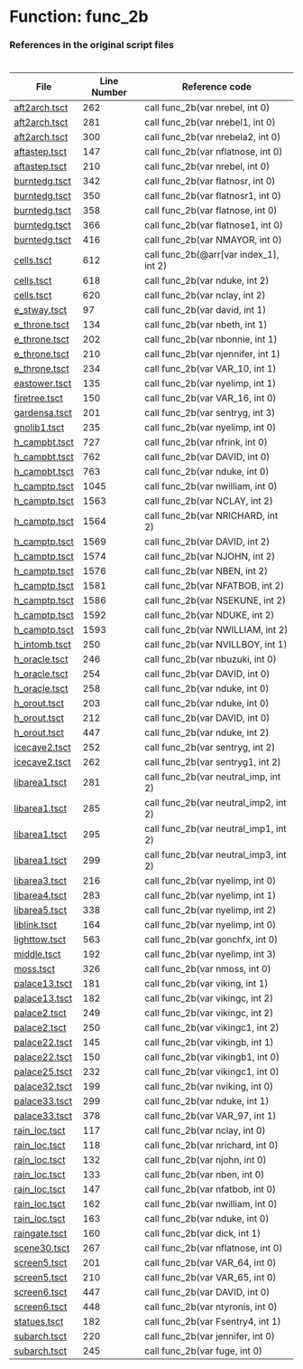 # Function: func_2b
### References in the original script files

#

| File | Line Number | Reference code |
| --- | --- | --- |
| [aft2arch.tsct](../../../out/aft2arch.tsct#L262) | 262 | call func_2b(var nrebel, int 0) |
| [aft2arch.tsct](../../../out/aft2arch.tsct#L281) | 281 | call func_2b(var nrebel1, int 0) |
| [aft2arch.tsct](../../../out/aft2arch.tsct#L300) | 300 | call func_2b(var nrebela2, int 0) |
| [aftastep.tsct](../../../out/aftastep.tsct#L147) | 147 | call func_2b(var nflatnose, int 0) |
| [aftastep.tsct](../../../out/aftastep.tsct#L210) | 210 | call func_2b(var nrebel, int 0) |
| [burntedg.tsct](../../../out/burntedg.tsct#L342) | 342 | call func_2b(var flatnosr, int 0) |
| [burntedg.tsct](../../../out/burntedg.tsct#L350) | 350 | call func_2b(var flatnosr1, int 0) |
| [burntedg.tsct](../../../out/burntedg.tsct#L358) | 358 | call func_2b(var flatnose, int 0) |
| [burntedg.tsct](../../../out/burntedg.tsct#L366) | 366 | call func_2b(var flatnose1, int 0) |
| [burntedg.tsct](../../../out/burntedg.tsct#L416) | 416 | call func_2b(var NMAYOR, int 0) |
| [cells.tsct](../../../out/cells.tsct#L612) | 612 | call func_2b(@arr[var index_1], int 2) |
| [cells.tsct](../../../out/cells.tsct#L618) | 618 | call func_2b(var nduke, int 2) |
| [cells.tsct](../../../out/cells.tsct#L620) | 620 | call func_2b(var nclay, int 2) |
| [e_stway.tsct](../../../out/e_stway.tsct#L97) | 97 | call func_2b(var david, int 1) |
| [e_throne.tsct](../../../out/e_throne.tsct#L134) | 134 | call func_2b(var nbeth, int 1) |
| [e_throne.tsct](../../../out/e_throne.tsct#L202) | 202 | call func_2b(var nbonnie, int 1) |
| [e_throne.tsct](../../../out/e_throne.tsct#L210) | 210 | call func_2b(var njennifer, int 1) |
| [e_throne.tsct](../../../out/e_throne.tsct#L234) | 234 | call func_2b(var VAR_10, int 1) |
| [eastower.tsct](../../../out/eastower.tsct#L135) | 135 | call func_2b(var nyelimp, int 1) |
| [firetree.tsct](../../../out/firetree.tsct#L150) | 150 | call func_2b(var VAR_16, int 0) |
| [gardensa.tsct](../../../out/gardensa.tsct#L201) | 201 | call func_2b(var sentryg, int 3) |
| [gnolib1.tsct](../../../out/gnolib1.tsct#L235) | 235 | call func_2b(var nyelimp, int 0) |
| [h_campbt.tsct](../../../out/h_campbt.tsct#L727) | 727 | call func_2b(var nfrink, int 0) |
| [h_campbt.tsct](../../../out/h_campbt.tsct#L762) | 762 | call func_2b(var DAVID, int 0) |
| [h_campbt.tsct](../../../out/h_campbt.tsct#L763) | 763 | call func_2b(var nduke, int 0) |
| [h_camptp.tsct](../../../out/h_camptp.tsct#L1045) | 1045 | call func_2b(var nwilliam, int 0) |
| [h_camptp.tsct](../../../out/h_camptp.tsct#L1563) | 1563 | call func_2b(var NCLAY, int 2) |
| [h_camptp.tsct](../../../out/h_camptp.tsct#L1564) | 1564 | call func_2b(var NRICHARD, int 2) |
| [h_camptp.tsct](../../../out/h_camptp.tsct#L1569) | 1569 | call func_2b(var DAVID, int 2) |
| [h_camptp.tsct](../../../out/h_camptp.tsct#L1574) | 1574 | call func_2b(var NJOHN, int 2) |
| [h_camptp.tsct](../../../out/h_camptp.tsct#L1576) | 1576 | call func_2b(var NBEN, int 2) |
| [h_camptp.tsct](../../../out/h_camptp.tsct#L1581) | 1581 | call func_2b(var NFATBOB, int 2) |
| [h_camptp.tsct](../../../out/h_camptp.tsct#L1586) | 1586 | call func_2b(var NSEKUNE, int 2) |
| [h_camptp.tsct](../../../out/h_camptp.tsct#L1592) | 1592 | call func_2b(var NDUKE, int 2) |
| [h_camptp.tsct](../../../out/h_camptp.tsct#L1593) | 1593 | call func_2b(var NWILLIAM, int 2) |
| [h_intomb.tsct](../../../out/h_intomb.tsct#L250) | 250 | call func_2b(var NVILLBOY, int 1) |
| [h_oracle.tsct](../../../out/h_oracle.tsct#L246) | 246 | call func_2b(var nbuzuki, int 0) |
| [h_oracle.tsct](../../../out/h_oracle.tsct#L254) | 254 | call func_2b(var DAVID, int 0) |
| [h_oracle.tsct](../../../out/h_oracle.tsct#L258) | 258 | call func_2b(var nduke, int 0) |
| [h_orout.tsct](../../../out/h_orout.tsct#L203) | 203 | call func_2b(var nduke, int 0) |
| [h_orout.tsct](../../../out/h_orout.tsct#L212) | 212 | call func_2b(var DAVID, int 0) |
| [h_orout.tsct](../../../out/h_orout.tsct#L447) | 447 | call func_2b(var nduke, int 2) |
| [icecave2.tsct](../../../out/icecave2.tsct#L252) | 252 | call func_2b(var sentryg, int 2) |
| [icecave2.tsct](../../../out/icecave2.tsct#L262) | 262 | call func_2b(var sentryg1, int 2) |
| [libarea1.tsct](../../../out/libarea1.tsct#L281) | 281 | call func_2b(var neutral_imp, int 2) |
| [libarea1.tsct](../../../out/libarea1.tsct#L285) | 285 | call func_2b(var neutral_imp2, int 2) |
| [libarea1.tsct](../../../out/libarea1.tsct#L295) | 295 | call func_2b(var neutral_imp1, int 2) |
| [libarea1.tsct](../../../out/libarea1.tsct#L299) | 299 | call func_2b(var neutral_imp3, int 2) |
| [libarea3.tsct](../../../out/libarea3.tsct#L216) | 216 | call func_2b(var nyelimp, int 0) |
| [libarea4.tsct](../../../out/libarea4.tsct#L283) | 283 | call func_2b(var nyelimp, int 1) |
| [libarea5.tsct](../../../out/libarea5.tsct#L338) | 338 | call func_2b(var nyelimp, int 2) |
| [liblink.tsct](../../../out/liblink.tsct#L164) | 164 | call func_2b(var nyelimp, int 0) |
| [lighttow.tsct](../../../out/lighttow.tsct#L563) | 563 | call func_2b(var gonchfx, int 0) |
| [middle.tsct](../../../out/middle.tsct#L192) | 192 | call func_2b(var nyelimp, int 3) |
| [moss.tsct](../../../out/moss.tsct#L326) | 326 | call func_2b(var nmoss, int 0) |
| [palace13.tsct](../../../out/palace13.tsct#L181) | 181 | call func_2b(var viking, int 1) |
| [palace13.tsct](../../../out/palace13.tsct#L182) | 182 | call func_2b(var vikingc, int 2) |
| [palace2.tsct](../../../out/palace2.tsct#L249) | 249 | call func_2b(var vikingc, int 2) |
| [palace2.tsct](../../../out/palace2.tsct#L250) | 250 | call func_2b(var vikingc1, int 2) |
| [palace22.tsct](../../../out/palace22.tsct#L145) | 145 | call func_2b(var vikingb, int 1) |
| [palace22.tsct](../../../out/palace22.tsct#L150) | 150 | call func_2b(var vikingb1, int 0) |
| [palace25.tsct](../../../out/palace25.tsct#L232) | 232 | call func_2b(var vikingc1, int 0) |
| [palace32.tsct](../../../out/palace32.tsct#L199) | 199 | call func_2b(var nviking, int 0) |
| [palace33.tsct](../../../out/palace33.tsct#L299) | 299 | call func_2b(var nduke, int 1) |
| [palace33.tsct](../../../out/palace33.tsct#L378) | 378 | call func_2b(var VAR_97, int 1) |
| [rain_loc.tsct](../../../out/rain_loc.tsct#L117) | 117 | call func_2b(var nclay, int 0) |
| [rain_loc.tsct](../../../out/rain_loc.tsct#L118) | 118 | call func_2b(var nrichard, int 0) |
| [rain_loc.tsct](../../../out/rain_loc.tsct#L132) | 132 | call func_2b(var njohn, int 0) |
| [rain_loc.tsct](../../../out/rain_loc.tsct#L133) | 133 | call func_2b(var nben, int 0) |
| [rain_loc.tsct](../../../out/rain_loc.tsct#L147) | 147 | call func_2b(var nfatbob, int 0) |
| [rain_loc.tsct](../../../out/rain_loc.tsct#L162) | 162 | call func_2b(var nwilliam, int 0) |
| [rain_loc.tsct](../../../out/rain_loc.tsct#L163) | 163 | call func_2b(var nduke, int 0) |
| [raingate.tsct](../../../out/raingate.tsct#L160) | 160 | call func_2b(var dick, int 1) |
| [scene30.tsct](../../../out/scene30.tsct#L267) | 267 | call func_2b(var nflatnose, int 0) |
| [screen5.tsct](../../../out/screen5.tsct#L201) | 201 | call func_2b(var VAR_64, int 0) |
| [screen5.tsct](../../../out/screen5.tsct#L210) | 210 | call func_2b(var VAR_65, int 0) |
| [screen6.tsct](../../../out/screen6.tsct#L447) | 447 | call func_2b(var DAVID, int 0) |
| [screen6.tsct](../../../out/screen6.tsct#L448) | 448 | call func_2b(var ntyronis, int 0) |
| [statues.tsct](../../../out/statues.tsct#L182) | 182 | call func_2b(var Fsentry4, int 1) |
| [subarch.tsct](../../../out/subarch.tsct#L220) | 220 | call func_2b(var jennifer, int 0) |
| [subarch.tsct](../../../out/subarch.tsct#L245) | 245 | call func_2b(var fuge, int 0) |
